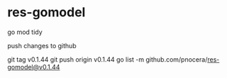 # res-gomodel

go mod tidy

push changes to github

git tag v0.1.44
git push origin v0.1.44
go list -m github.com/pnocera/res-gomodel@v0.1.44

